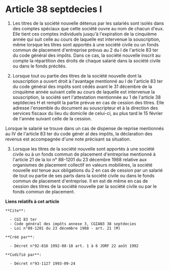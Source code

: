# Article 38 septdecies I

1. Les titres de la société nouvelle détenus par les salariés sont isolés dans des comptes spéciaux que cette société ouvre
au nom de chacun d'eux. Elle tient ces comptes individuels jusqu'à l'expiration de la cinquième année qui suit celle au cours
de laquelle est intervenue la souscription, même lorsque les titres sont apportés à une société civile ou un fonds commun de
placement d'entreprise prévus au 2 du I de l'article 83 ter du code général des impôts. Dans ce cas, la société nouvelle
inscrit au compte la répartition des droits de chaque salarié dans la société civile ou dans le fonds précités.

2. Lorsque tout ou partie des titres de la société nouvelle dont la souscription a ouvert droit à l'avantage mentionné au I
de l'article 83 ter du code général des impôts sont cédés avant le 31 décembre de la cinquième année suivant celle au cours
de laquelle est intervenue la souscription, la société sert l'attestation mentionnée au 1 de l'article 38 septdecies H et
remplit la partie prévue en cas de cession des titres. Elle adresse l'ensemble du document au souscripteur et à la direction
des services fiscaux du lieu du domicile de celui-ci, au plus tard le 15 février de l'année suivant celle de la cession.

Lorsque le salarié se trouve dans un cas de dispense de reprise mentionnés au IV de l'article 83 ter du code génér al des
impôts, la déclaration des revenus est accompagnée d'une note précisant sa situation.

3. Lorsque les titres de la société nouvelle sont apportés à une société civile ou à un fonds commun de placement
d'entreprise mentionné à l'article 21 de la loi n° 88-1201 du 23 décembre 1988 relative aux organismes de placement collectif
en valeurs mobilières, la société nouvelle est tenue aux obligations du 2 en cas de cession par un salarié de tout ou partie
de ses parts dans la société civile ou dans le fonds commun de placement d'entreprise. Il en est de même en cas de cession
des titres de la société nouvelle par la société civile ou par le fonds commun de placement.

**Liens relatifs à cet article**

	**Cite**:

	  - CGI 83 ter
	  - Code général des impôts annexe 3, CGIAN3 38 septdecies
	  - Loi n°88-1201 du 23 décembre 1988 - art. 21 (M)

	**Créé par**:

	  - Décret n°92-816 1992-08-18 art. 1 à 6 JORF 22 août 1992

	**Codifié par**:

	  - Décret n°93-1127 1993-09-24
